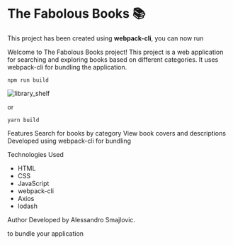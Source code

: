 # The Fabolous Books 📚

This project has been created using **webpack-cli**, you can now run


Welcome to The Fabolous Books project! This project is a web application for searching and exploring books based on different categories. It uses webpack-cli for bundling the application.

```
npm run build
```
![library_shelf](https://github.com/Smajl95/JavaScriptProjectAdvanced/assets/153779435/ae9e6867-2bf7-4e61-b769-070f96f5942e)

or

```
yarn build
```
Features
Search for books by category
View book covers and descriptions
Developed using webpack-cli for bundling


Technologies Used
- HTML
- CSS
- JavaScript
- webpack-cli
- Axios
- lodash


Author
Developed by Alessandro Smajlovic.


to bundle your application
